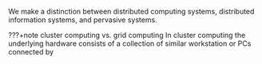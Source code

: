 We make a distinction between distributed computing systems, distributed information systems, and pervasive systems. 

???+note cluster computing vs. grid computing
    In cluster computing the underlying hardware consists of a collection of similar workstation or PCs connected by 